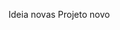 Ideia novas 
Projeto novo
<!---
Jpoferreira/Jpoferreira is a ✨ special ✨ repository because its `README.md` (this file) appears on your GitHub profile.
You can click the Preview link to take a look at your changes.
--->
